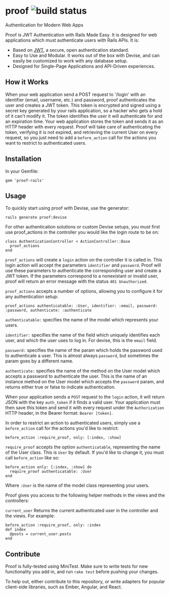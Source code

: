 # proof ![build status](https://travis-ci.org/superman3275/proof.svg?branch=master)
Authentication for Modern Web Apps

Proof is JWT Authentication with Rails Made Easy. It is designed for web applications which must authenticate users with Rails APIs. It is:

* Based on [JWT](http://jwt.io/), a secure, open authentication standard.
* Easy to Use and Modular. It works out of the box with Devise, and can easily be customized to work with any database setup.
* Designed for Single-Page Applications and API-Driven experiences.

## How it Works
When your web application send a POST request to '/login' with an identifier (email, username, etc.) and password, proof authenticates the user and creates a JWT token. This token is encrypted and signed using a secret key generated by your rails application, so a hacker who gets a hold of it can't modify it. The token identifies the user it will authenticate for and an expiration time. Your web application stores the token and sends it as an HTTP header with every request. Proof will take care of authenticating the token, verifying it is not expired, and retrieving the current User on every request, so you just need to add a `before_action` call for the actions you want to restrict to authenticated users.
## Installation
In your Gemfile:

    gem 'proof-rails'
## Usage
To quickly start using proof with Devise, use the generator:

    rails generate proof:devise

For other authentication solutions or custom Devise setups, you must first use proof_actions in the controller you would like the login route to be on:

    class AuthenticationController < ActionController::Base
      proof_actions
    end
`proof_actions` will create a `login` action on the controller it is called in. This login action will accept the parameters `identifier` and `password`. Proof will use these parameters to authenticate the corresponding user and create a JWT token. If the parameters correspond to a nonexistant or invalid user, proof will return an error message with the status `401 Unauthorized`.

`proof_actions` accepts a number of options, allowing you to configure it for any authentication setup:

    proof_actions authenticatable: :User, identifier: :email, password: :password, authenticate: :authenticate

`authenticatable:` specifies the name of the model which represents your users.

`identifier:` specifies the name of the field which uniquely identifies each user, and which the user uses to log in. For devise, this is the `email` field.

`password:` specifies the name of the param which holds the password used to authenticate a user. This is almost always `password`, but sometimes the param goes by a different name.

`authenticate:` specifies the name of the method on the User model which accepts a password to authenticate the user. This is the name of an instance method on the User model which accepts the `password` param, and returns either true or false to indicate authentication.

When your application sends a `POST` request to the `login` action, it will return JSON with the key `auth_token` if it finds a valid user. Your application must then save this token and send it with every request under the `Authorization` HTTP header, in the Bearer format: `Bearer [token]`.

In order to restrict an action to authenticated users, simply use a `before_action` call for the actions you'd like to restrict:

    before_action :require_proof, only: [:index, :show]

`require_proof` accepts the option `authenticatable`, representing the name of the User class. This is `User` by default. If you'd like to change it, you must call `before_action` like so:

    before_action only: [:index, :show] do
      require_proof authenticatable: :User
    end
Where `:User` is the name of the model class representing your users.

Proof gives you access to the following helper methods in the views and the controllers:

`current_user` Returns the current authenticated user in the controller and the views. For example:

    before_action :require_proof, only: :index
    def index
      @posts = current_user.posts
    end
## Contribute
Proof is fully-tested using MiniTest. Make sure to write tests for new functionality you add in, and run `rake test` before pushing your changes.

To help out, either contribute to this repository, or write adapters for popular client-side libraries, such as Ember, Angular, and React.
